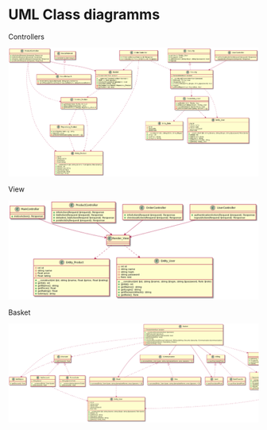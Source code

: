 # UML Class diagramms

Controllers

![Controllers diagramm](./controllers.png)

View

![View diagramm](./view.png)

Basket

![Basket diagramm](./basket.png)
